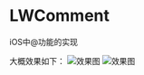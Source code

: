 # LWComment
iOS中@功能的实现

大概效果如下：
![效果图](https://upload-images.jianshu.io/upload_images/1608265-293158e5eb301f17.gif?imageMogr2/auto-orient/strip)
![效果图](https://upload-images.jianshu.io/upload_images/2026287-49fb5d714260b39a.gif?imageMogr2/auto-orient/strip%7CimageView2/2/w/293)

